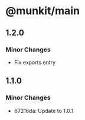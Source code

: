 # @munkit/main

## 1.2.0

### Minor Changes

- Fix exports entry

## 1.1.0

### Minor Changes

- 67216da: Update to 1.0.1
